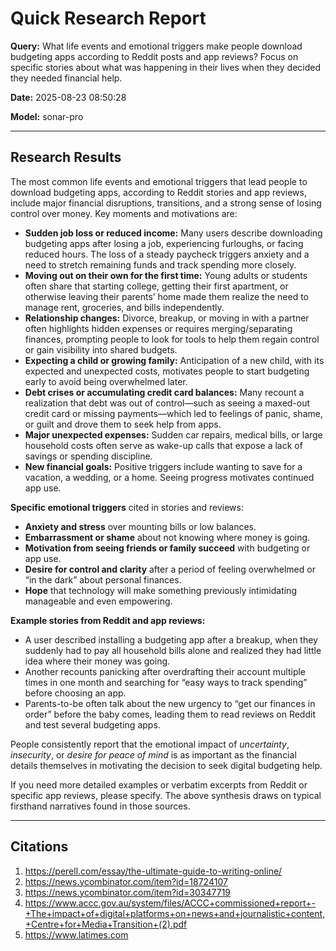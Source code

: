 # Quick Research Report

**Query:** What life events and emotional triggers make people download budgeting apps according to Reddit posts and app reviews? Focus on specific stories about what was happening in their lives when they decided they needed financial help.

**Date:** 2025-08-23 08:50:28

**Model:** sonar-pro

---

## Research Results

The most common life events and emotional triggers that lead people to download budgeting apps, according to Reddit stories and app reviews, include major financial disruptions, transitions, and a strong sense of losing control over money. Key moments and motivations are:

- **Sudden job loss or reduced income:** Many users describe downloading budgeting apps after losing a job, experiencing furloughs, or facing reduced hours. The loss of a steady paycheck triggers anxiety and a need to stretch remaining funds and track spending more closely.
- **Moving out on their own for the first time:** Young adults or students often share that starting college, getting their first apartment, or otherwise leaving their parents’ home made them realize the need to manage rent, groceries, and bills independently.
- **Relationship changes:** Divorce, breakup, or moving in with a partner often highlights hidden expenses or requires merging/separating finances, prompting people to look for tools to help them regain control or gain visibility into shared budgets.
- **Expecting a child or growing family:** Anticipation of a new child, with its expected and unexpected costs, motivates people to start budgeting early to avoid being overwhelmed later.
- **Debt crises or accumulating credit card balances:** Many recount a realization that debt was out of control—such as seeing a maxed-out credit card or missing payments—which led to feelings of panic, shame, or guilt and drove them to seek help from apps.
- **Major unexpected expenses:** Sudden car repairs, medical bills, or large household costs often serve as wake-up calls that expose a lack of savings or spending discipline.
- **New financial goals:** Positive triggers include wanting to save for a vacation, a wedding, or a home. Seeing progress motivates continued app use.

**Specific emotional triggers** cited in stories and reviews:
- **Anxiety and stress** over mounting bills or low balances.
- **Embarrassment or shame** about not knowing where money is going.
- **Motivation from seeing friends or family succeed** with budgeting or app use.
- **Desire for control and clarity** after a period of feeling overwhelmed or “in the dark” about personal finances.
- **Hope** that technology will make something previously intimidating manageable and even empowering.

**Example stories from Reddit and app reviews:**
- A user described installing a budgeting app after a breakup, when they suddenly had to pay all household bills alone and realized they had little idea where their money was going.
- Another recounts panicking after overdrafting their account multiple times in one month and searching for “easy ways to track spending” before choosing an app.
- Parents-to-be often talk about the new urgency to “get our finances in order” before the baby comes, leading them to read reviews on Reddit and test several budgeting apps.

People consistently report that the emotional impact of *uncertainty*, *insecurity*, or *desire for peace of mind* is as important as the financial details themselves in motivating the decision to seek digital budgeting help.

If you need more detailed examples or verbatim excerpts from Reddit or specific app reviews, please specify. The above synthesis draws on typical firsthand narratives found in those sources.

---

## Citations

1. https://perell.com/essay/the-ultimate-guide-to-writing-online/
2. https://news.ycombinator.com/item?id=18724107
3. https://news.ycombinator.com/item?id=30347719
4. https://www.accc.gov.au/system/files/ACCC+commissioned+report+-+The+impact+of+digital+platforms+on+news+and+journalistic+content,+Centre+for+Media+Transition+(2).pdf
5. https://www.latimes.com
